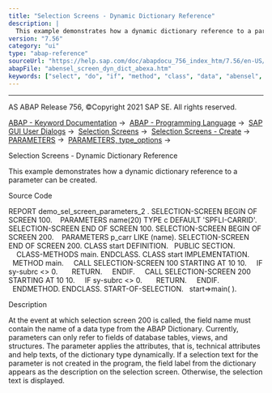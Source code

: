 ```yaml
---
title: "Selection Screens - Dynamic Dictionary Reference"
description: |
  This example demonstrates how a dynamic dictionary reference to a parameter can be created. Source Code REPORT demo_sel_screen_parameters_2 . SELECTION-SCREEN BEGIN OF SCREEN 100. PARAMETERS name(20) TYPE c DEFAULT 'SPFLI-CARRID'. SELECTION-SCREEN END OF SCREEN 100. SELECTION-SCREEN BEGIN OF SCR
version: "7.56"
category: "ui"
type: "abap-reference"
sourceUrl: "https://help.sap.com/doc/abapdocu_756_index_htm/7.56/en-US/abensel_screen_dyn_dict_abexa.htm"
abapFile: "abensel_screen_dyn_dict_abexa.htm"
keywords: ["select", "do", "if", "method", "class", "data", "abensel", "screen", "dyn", "dict", "abexa"]
---
```


* * *

AS ABAP Release 756, ©Copyright 2021 SAP SE. All rights reserved.

[ABAP - Keyword Documentation](https://help.sap.com/doc/abapdocu_756_index_htm/7.56/en-US/abenabap.htm) →  [ABAP - Programming Language](https://help.sap.com/doc/abapdocu_756_index_htm/7.56/en-US/abenabap_reference.htm) →  [SAP GUI User Dialogs](https://help.sap.com/doc/abapdocu_756_index_htm/7.56/en-US/abenabap_screens.htm) →  [Selection Screens](https://help.sap.com/doc/abapdocu_756_index_htm/7.56/en-US/abenselection_screen.htm) →  [Selection Screens - Create](https://help.sap.com/doc/abapdocu_756_index_htm/7.56/en-US/abenselection_screen_create.htm) →  [PARAMETERS](https://help.sap.com/doc/abapdocu_756_index_htm/7.56/en-US/abapparameters.htm) →  [PARAMETERS, type\_options](https://help.sap.com/doc/abapdocu_756_index_htm/7.56/en-US/abapparameters_type.htm) → 

Selection Screens - Dynamic Dictionary Reference

This example demonstrates how a dynamic dictionary reference to a parameter can be created.

Source Code

REPORT demo\_sel\_screen\_parameters\_2 .
SELECTION-SCREEN BEGIN OF SCREEN 100.
   PARAMETERS name(20) TYPE c DEFAULT 'SPFLI-CARRID'.
SELECTION-SCREEN END OF SCREEN 100.
SELECTION-SCREEN BEGIN OF SCREEN 200.
   PARAMETERS p\_carr LIKE (name).
SELECTION-SCREEN END OF SCREEN 200.
CLASS start DEFINITION.
  PUBLIC SECTION.
    CLASS-METHODS main.
ENDCLASS.
CLASS start IMPLEMENTATION.
  METHOD main.
    CALL SELECTION-SCREEN 100 STARTING AT 10 10.
    IF sy-subrc <> 0.
      RETURN.
    ENDIF.
    CALL SELECTION-SCREEN 200 STARTING AT 10 10.
    IF sy-subrc <> 0.
      RETURN.
    ENDIF.
  ENDMETHOD.
ENDCLASS.
START-OF-SELECTION.
  start=>main( ).

Description

At the event at which selection screen 200 is called, the field name must contain the name of a data type from the ABAP Dictionary. Currently, parameters can only refer to fields of database tables, views, and structures. The parameter applies the attributes, that is, technical attributes and help texts, of the dictionary type dynamically. If a selection text for the parameter is not created in the program, the field label from the dictionary appears as the description on the selection screen. Otherwise, the selection text is displayed.